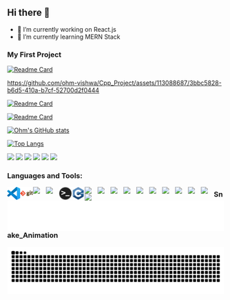 ## Hi there 👋

- 🔭 I’m currently working on React.js
- 🌱 I’m currently learning MERN Stack

### My First Project
[![Readme Card](https://github-readme-stats.vercel.app/api/pin/?username=ohm-vishwa&repo=Cpp_Project)](https://github.com/ohm-vishwa/Cpp_Project)

https://github.com/ohm-vishwa/Cpp_Project/assets/113088687/3bbc5828-b6d5-410a-b7cf-52700d2f0444

[![Readme Card](https://github-readme-stats.vercel.app/api/pin/?username=ohm-vishwa&repo=Web-Dev-Cheat-Sheet)](https://github.com/ohm-vishwa/Web-Dev-Cheat-Sheet.git)

[![Readme Card](https://github-readme-stats.vercel.app/api/pin/?username=ohm-vishwa&repo=Ethical_Hacking)](https://github.com/ohm-vishwa/Ethical_Hacking)

<!-- <p align="center"> <img src="https://github-readme-stats.vercel.app/api/top-langs/?username=ohm-vishwa&layout=donut" alt="ohm-vishwa" /> -->
[![Ohm's GitHub stats](https://github-readme-stats.vercel.app/api?username=ohm-vishwa&show_icons=true&theme=dracula)](https://github.com/ohm-vishwa/github-readme-stats)

[![Top Langs](https://github-readme-stats.vercel.app/api/top-langs/?username=ohm-vishwa&size_weight=0.5&count_weight=0.5)](https://github.com/ohm-vishwa/Cpp_Project)

![](https://img.shields.io/badge/OS-LINUX-informational?style=plastic&logo=#FCC624&logoColor=white&color=2bbc8a)
![](https://img.shields.io/badge/OS-WINDOWS-informational?style=plastic&logo=<LOGO_NAME>&logoColor=white&color=2bbc8a)
![](https://img.shields.io/badge/CODE-c++-informational?style=plastic&logo=<LOGO_NAME>&logoColor=white&color=2bbc8a)
![](https://img.shields.io/badge/IDE-VSCODE-informational?style=plastic&logo=<LOGO_NAME>&logoColor=white&color=2bbc8a)
<img src="https://img.shields.io/github/followers/ohm-vishwa?label=Follow&style=plastic">
<img src="https://img.shields.io/github/stars/ohm-vishwa?label=Stars&style=plastic">
### Languages and Tools:

<img align="left" width="30px" src="https://raw.githubusercontent.com/github/explore/80688e429a7d4ef2fca1e82350fe8e3517d3494d/topics/visual-studio-code/visual-studio-code.png" />
<img align="left" width="30px" src="https://raw.githubusercontent.com/github/explore/80688e429a7d4ef2fca1e82350fe8e3517d3494d/topics/git/git.png" />
<img align="left" width="30px" src="https://i.ibb.co/vHWFXq4/Github.jpg" />
<img align="left" width="30px" src="https://i.ibb.co/XzvJkqN/android.png" />
<img align="left" width="30px" src="https://raw.githubusercontent.com/github/explore/80688e429a7d4ef2fca1e82350fe8e3517d3494d/topics/terminal/terminal.png" />
<img align="left" width="30px" src="https://raw.githubusercontent.com/github/explore/80688e429a7d4ef2fca1e82350fe8e3517d3494d/topics/cpp/cpp.png" />
<img align="left" width="30px" src="https://i.ibb.co/8Br7FFs/Csharp.jpg" />
<img align="left" width="30px" src="https://i.ibb.co/J3K7fS8/java.png" />
<img align="left" width="30px" src="https://i.ibb.co/MG91rkG/python.png" />
<!-- <img align="left" width="30px" src="https://raw.githubusercontent.com/github/explore/80688e429a7d4ef2fca1e82350fe8e3517d3494d/topics/firebase/firebase.png" /> -->
<img align="left" width="30px" src="https://i.ibb.co/kS0XDRN/kotlin.png" />

<img align="left" width="30px" src="https://i.ibb.co/dbvnwGs/html.webp" />
<img align="left" width="30px" src="https://i.ibb.co/CV27wtW/Css.webp" />
<img align="left" width="30px" src="https://i.ibb.co/pzdqTWd/js.jpg" />
<img align="left" width="30px" src="https://i.ibb.co/RydZprf/React.png" />
<img align="left" width="30px" src="https://i.ibb.co/YbJ2sVY/tailwind.jpg" />
<img align="left" width="30px" src="https://i.ibb.co/stWXCgM/bootstrap.png" />
<img align="left" width="30px" src="https://i.ibb.co/gtJYzJp/markdown.png" />

<img align='left'  height="70" alt="Thanks" width="100%" src="https://github.com/AkashSingh3031/AkashSingh3031/blob/main/marquee.svg"/>



<!-- <p align="center"> <img src="https://github-readme-stats.vercel.app/api?username=ohm-vishwa&show_icons=true&theme=gotham" alt="ohm-vishwa" /> -->

### Snake_Animation

<picture>
  <source media="(prefers-color-scheme: dark)" srcset="https://raw.githubusercontent.com/ohm-vishwa/ohm-vishwa/output/github-contribution-grid-snake-dark.svg">
  <source media="(prefers-color-scheme: light)" srcset="https://raw.githubusercontent.com/ohm-vishwa/ohm-vishwa/output/github-contribution-grid-snake.svg">
  <img alt="github contribution grid snake animation" src="https://raw.githubusercontent.com/ohm-vishwa/ohm-vishwa/output/github-contribution-grid-snake-dark.svg">
</picture>
